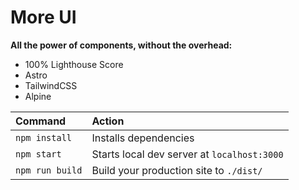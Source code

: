# More UI

**All the power of components, without the overhead:**

- 100% Lighthouse Score
- Astro
- TailwindCSS
- Alpine

| Command         | Action                                      |
|:----------------|:--------------------------------------------|
| `npm install`   | Installs dependencies                       |
| `npm start`     | Starts local dev server at `localhost:3000` |
| `npm run build` | Build your production site to `./dist/`     |
